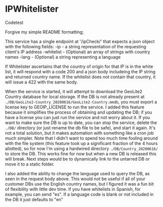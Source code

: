 # IPWhitelister
Codetest

Forgive my simple README formatting;

This service has a single endpoint at '/ipCheck/' that expects a json object with the following fields:
-ip - a string representation of the requesting client's IP address
-whitelist - (Optional) an array of strings with country names
-lang - (Optional) a string representing a language

If Whitelister ascertains that the country of origin for that IP is in the white list, it will respond with a code 200 and a json body includeing the IP string and returned country name. If the whitelist does not contain that country, it will issue a 422 with the same body.

When the service is started, it will attempt to download the GeoLite2 Country database for local storage. If the DB is not already present at `./DB/GeoLite2-Country_20200616/GeoLite2-Country.mmdb`, you must export a license key to GEOIP_LICENSE to run the service. I added this feature because it simplifies the process of obtaining and updating the DB; if you have a license you can just run the service and not worry about it. If you want to make sure the DB is up to date, you can stop the service, delete the `./DB/` directory (or just rename the db file to be safe), and start it again. It's not a total solution, but it makes automation with something like a cron job much simpler. Note that I didn't want to spend too much time fooling around with the file system (this feature took up a significant fraction of the 4 hours allotted), so for now I'm using a hardwired directory `./DB/Country_20200616/` to store the DB. This works fine for now but when a new DB is released this will break. Next steps would be to dynamically link to the untarred DB or move it to a static folder.

I also added the ability to change the language used to query the DB, as seen in the request body above. This would not be useful if all of your customer DBs use the English country names, but I figured it was a fun bit of flexibility with little dev time. If you have whitelists in Spanish, for example, you can send "es". If a language code is blank or not included in the DB it just defaults to "en"